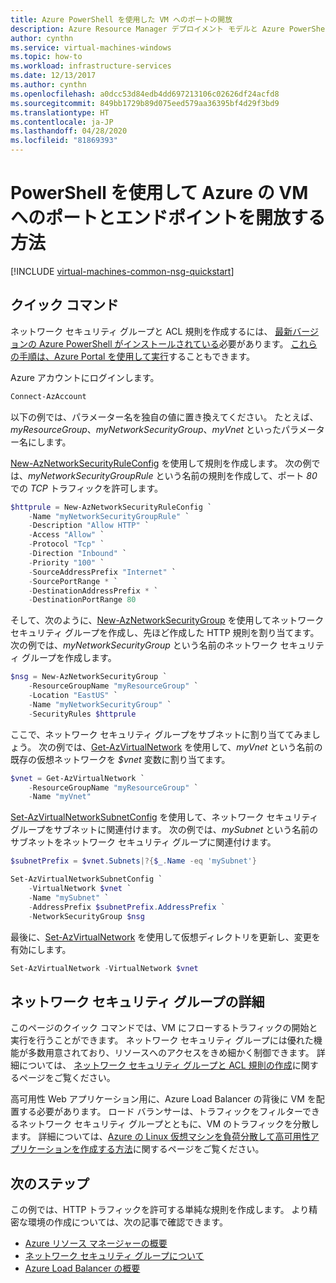 ```yaml
---
title: Azure PowerShell を使用した VM へのポートの開放
description: Azure Resource Manager デプロイメント モデルと Azure PowerShell を使用して、Windows VM へのポートを開き、エンドポイントを作成する方法について説明します。
author: cynthn
ms.service: virtual-machines-windows
ms.topic: how-to
ms.workload: infrastructure-services
ms.date: 12/13/2017
ms.author: cynthn
ms.openlocfilehash: a0dcc53d84edb4dd697213106c02626df24acfd8
ms.sourcegitcommit: 849bb1729b89d075eed579aa36395bf4d29f3bd9
ms.translationtype: HT
ms.contentlocale: ja-JP
ms.lasthandoff: 04/28/2020
ms.locfileid: "81869393"
---
```

# <a name="how-to-open-ports-and-endpoints-to-a-vm-in-azure-using-powershell"></a>PowerShell を使用して Azure の VM へのポートとエンドポイントを開放する方法
[!INCLUDE [virtual-machines-common-nsg-quickstart](../../../includes/virtual-machines-common-nsg-quickstart.md)]

## <a name="quick-commands"></a>クイック コマンド
ネットワーク セキュリティ グループと ACL 規則を作成するには、 [最新バージョンの Azure PowerShell がインストールされている](/powershell/azureps-cmdlets-docs)必要があります。 [これらの手順は、Azure Portal を使用して実行](nsg-quickstart-portal.md)することもできます。

Azure アカウントにログインします。

```powershell
Connect-AzAccount
```

以下の例では、パラメーター名を独自の値に置き換えてください。 たとえば、*myResourceGroup*、*myNetworkSecurityGroup*、*myVnet* といったパラメーター名にします。

[New-AzNetworkSecurityRuleConfig](https://docs.microsoft.com/powershell/module/az.network/new-aznetworksecurityruleconfig) を使用して規則を作成します。 次の例では、*myNetworkSecurityGroupRule* という名前の規則を作成して、ポート *80* での *TCP* トラフィックを許可します。

```powershell
$httprule = New-AzNetworkSecurityRuleConfig `
    -Name "myNetworkSecurityGroupRule" `
    -Description "Allow HTTP" `
    -Access "Allow" `
    -Protocol "Tcp" `
    -Direction "Inbound" `
    -Priority "100" `
    -SourceAddressPrefix "Internet" `
    -SourcePortRange * `
    -DestinationAddressPrefix * `
    -DestinationPortRange 80
```

そして、次のように、[New-AzNetworkSecurityGroup](https://docs.microsoft.com/powershell/module/az.network/new-aznetworksecuritygroup) を使用してネットワーク セキュリティ グループを作成し、先ほど作成した HTTP 規則を割り当てます。 次の例では、*myNetworkSecurityGroup* という名前のネットワーク セキュリティ グループを作成します。

```powershell
$nsg = New-AzNetworkSecurityGroup `
    -ResourceGroupName "myResourceGroup" `
    -Location "EastUS" `
    -Name "myNetworkSecurityGroup" `
    -SecurityRules $httprule
```

ここで、ネットワーク セキュリティ グループをサブネットに割り当ててみましょう。 次の例では、[Get-AzVirtualNetwork](https://docs.microsoft.com/powershell/module/az.network/get-azvirtualnetwork) を使用して、*myVnet* という名前の既存の仮想ネットワークを *$vnet* 変数に割り当てます。

```powershell
$vnet = Get-AzVirtualNetwork `
    -ResourceGroupName "myResourceGroup" `
    -Name "myVnet"
```

[Set-AzVirtualNetworkSubnetConfig](https://docs.microsoft.com/powershell/module/az.network/set-azvirtualnetworksubnetconfig) を使用して、ネットワーク セキュリティ グループをサブネットに関連付けます。 次の例では、*mySubnet* という名前のサブネットをネットワーク セキュリティ グループに関連付けます。

```powershell
$subnetPrefix = $vnet.Subnets|?{$_.Name -eq 'mySubnet'}

Set-AzVirtualNetworkSubnetConfig `
    -VirtualNetwork $vnet `
    -Name "mySubnet" `
    -AddressPrefix $subnetPrefix.AddressPrefix `
    -NetworkSecurityGroup $nsg
```

最後に、[Set-AzVirtualNetwork](https://docs.microsoft.com/powershell/module/az.network/set-azvirtualnetwork) を使用して仮想ディレクトリを更新し、変更を有効にします。

```powershell
Set-AzVirtualNetwork -VirtualNetwork $vnet
```


## <a name="more-information-on-network-security-groups"></a>ネットワーク セキュリティ グループの詳細
このページのクイック コマンドでは、VM にフローするトラフィックの開始と実行を行うことができます。 ネットワーク セキュリティ グループには優れた機能が多数用意されており、リソースへのアクセスをきめ細かく制御できます。 詳細については、 [ネットワーク セキュリティ グループと ACL 規則の作成](tutorial-virtual-network.md#secure-network-traffic)に関するページをご覧ください。

高可用性 Web アプリケーション用に、Azure Load Balancer の背後に VM を配置する必要があります。 ロード バランサーは、トラフィックをフィルターできるネットワーク セキュリティ グループとともに、VM のトラフィックを分散します。 詳細については、[Azure の Linux 仮想マシンを負荷分散して高可用性アプリケーションを作成する方法](tutorial-load-balancer.md)に関するページをご覧ください。

## <a name="next-steps"></a>次のステップ
この例では、HTTP トラフィックを許可する単純な規則を作成します。 より精密な環境の作成については、次の記事で確認できます。

* [Azure リソース マネージャーの概要](../../azure-resource-manager/management/overview.md)
* [ネットワーク セキュリティ グループについて](../../virtual-network/security-overview.md)
* [Azure Load Balancer の概要](../../load-balancer/load-balancer-overview.md)

